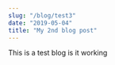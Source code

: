 ```yaml
---
slug: "/blog/test3"
date: "2019-05-04"
title: "My 2nd blog post"
---
```


This is a test blog is it working